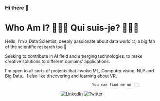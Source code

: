### Hi there 👋

# Who Am I? 👩🏻‍💻 Qui suis-je? 👩🏻‍💻
Hello, I'm a Data Scientist, deeply passionate about data world 🤓, a big fan of the scientific research too 🧐

Seeking to contribute in AI field and emerging technologies, to make creative solutions to different domains' applications.

I'm open to all sorts of projects that involve ML, Computer vision, NLP and Big Data... I also like discovering and learning about VR.

                                            You can find me on 👇🏻
<p align="center">
<a href="https://www.linkedin.com/in/hibatallah-kabbaj-462805159/">
<img src="https://img.shields.io/badge/-LinkedIn-%233781da" alt="LinkedIn"/></a> 
<a href="https://twitter.com/hibatallahkab">
<img src="https://img.shields.io/badge/-Twitter-%231DA1F2" alt="Twitter" /></a> 
</p>

